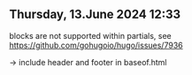 ## Thursday, 13.June 2024 12:33

blocks are not supported within partials, see
https://github.com/gohugoio/hugo/issues/7936

-> include header and footer in baseof.html
